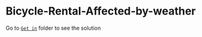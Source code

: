 # Bicycle-Rental-Affected-by-weather

Go to [`Get in`](https://github.com/RahuRabh/Bicycle-Rental-Affected-by-weather/tree/master/get%20in) folder to see the solution
